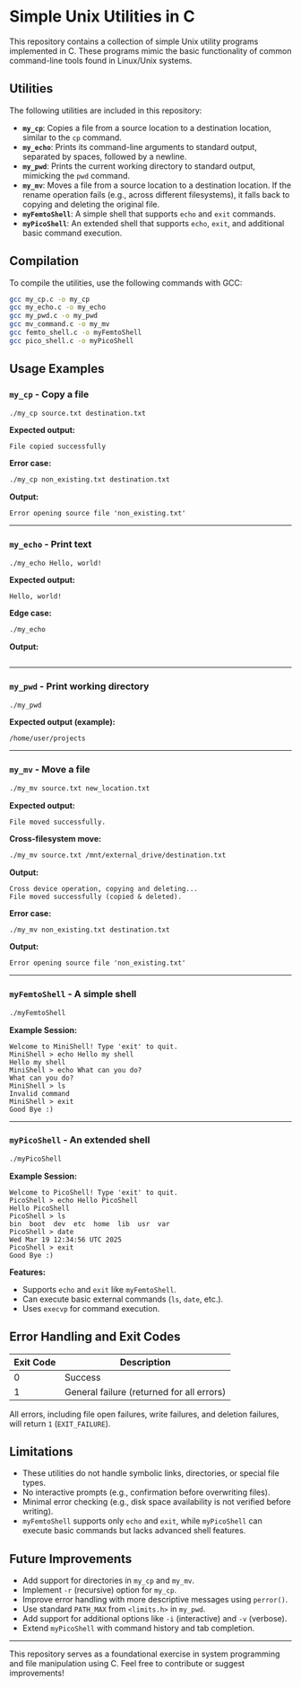 # Simple Unix Utilities in C

This repository contains a collection of simple Unix utility programs implemented in C. These programs mimic the basic functionality of common command-line tools found in Linux/Unix systems.

## Utilities

The following utilities are included in this repository:

- **`my_cp`**: Copies a file from a source location to a destination location, similar to the `cp` command.
- **`my_echo`**: Prints its command-line arguments to standard output, separated by spaces, followed by a newline.
- **`my_pwd`**: Prints the current working directory to standard output, mimicking the `pwd` command.
- **`my_mv`**: Moves a file from a source location to a destination location. If the rename operation fails (e.g., across different filesystems), it falls back to copying and deleting the original file.
- **`myFemtoShell`**: A simple shell that supports `echo` and `exit` commands.
- **`myPicoShell`**: An extended shell that supports `echo`, `exit`, and additional basic command execution.

## Compilation

To compile the utilities, use the following commands with GCC:

```bash
gcc my_cp.c -o my_cp
gcc my_echo.c -o my_echo
gcc my_pwd.c -o my_pwd
gcc mv_command.c -o my_mv
gcc femto_shell.c -o myFemtoShell
gcc pico_shell.c -o myPicoShell
```

## Usage Examples

### `my_cp` - Copy a file
```bash
./my_cp source.txt destination.txt
```
**Expected output:**
```
File copied successfully
```

**Error case:**
```bash
./my_cp non_existing.txt destination.txt
```
**Output:**
```
Error opening source file 'non_existing.txt'
```

---

### `my_echo` - Print text
```bash
./my_echo Hello, world!
```
**Expected output:**
```
Hello, world!
```

**Edge case:**
```bash
./my_echo
```
**Output:**
```

```

---

### `my_pwd` - Print working directory
```bash
./my_pwd
```
**Expected output (example):**
```
/home/user/projects
```

---

### `my_mv` - Move a file
```bash
./my_mv source.txt new_location.txt
```
**Expected output:**
```
File moved successfully.
```

**Cross-filesystem move:**
```bash
./my_mv source.txt /mnt/external_drive/destination.txt
```
**Output:**
```
Cross device operation, copying and deleting...
File moved successfully (copied & deleted).
```

**Error case:**
```bash
./my_mv non_existing.txt destination.txt
```
**Output:**
```
Error opening source file 'non_existing.txt'
```

---

### `myFemtoShell` - A simple shell
```bash
./myFemtoShell
```
**Example Session:**
```
Welcome to MiniShell! Type 'exit' to quit.
MiniShell > echo Hello my shell
Hello my shell
MiniShell > echo What can you do?
What can you do?
MiniShell > ls
Invalid command
MiniShell > exit
Good Bye :)
```

---

### `myPicoShell` - An extended shell
```bash
./myPicoShell
```
**Example Session:**
```
Welcome to PicoShell! Type 'exit' to quit.
PicoShell > echo Hello PicoShell
Hello PicoShell
PicoShell > ls
bin  boot  dev  etc  home  lib  usr  var
PicoShell > date
Wed Mar 19 12:34:56 UTC 2025
PicoShell > exit
Good Bye :)
```
**Features:**
- Supports `echo` and `exit` like `myFemtoShell`.
- Can execute basic external commands (`ls`, `date`, etc.).
- Uses `execvp` for command execution.

## Error Handling and Exit Codes

| Exit Code | Description |
|-----------|------------|
|  0        | Success |
|  1        | General failure (returned for all errors) |

All errors, including file open failures, write failures, and deletion failures, will return `1` (`EXIT_FAILURE`).

## Limitations

- These utilities do not handle symbolic links, directories, or special file types.
- No interactive prompts (e.g., confirmation before overwriting files).
- Minimal error checking (e.g., disk space availability is not verified before writing).
- `myFemtoShell` supports only `echo` and `exit`, while `myPicoShell` can execute basic commands but lacks advanced shell features.

## Future Improvements

- Add support for directories in `my_cp` and `my_mv`.
- Implement `-r` (recursive) option for `my_cp`.
- Improve error handling with more descriptive messages using `perror()`.
- Use standard `PATH_MAX` from `<limits.h>` in `my_pwd`.
- Add support for additional options like `-i` (interactive) and `-v` (verbose).
- Extend `myPicoShell` with command history and tab completion.

---

This repository serves as a foundational exercise in system programming and file manipulation using C. Feel free to contribute or suggest improvements!

